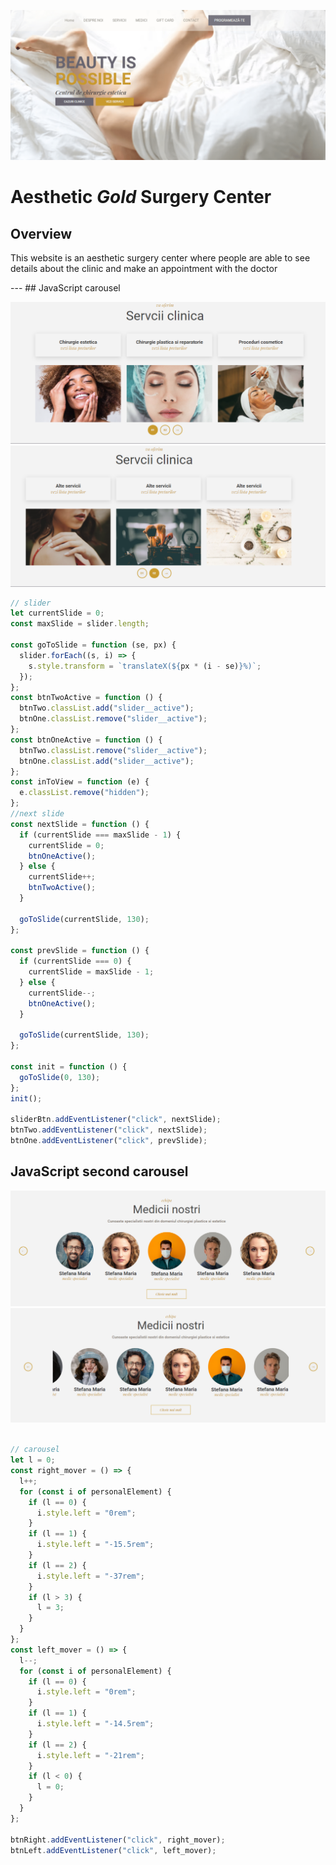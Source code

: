 ![Home page](./image/beauty-min.png)
# __Aesthetic _Gold_ Surgery Center__

## Overview
<p>This website is an aesthetic surgery center where people are able to see details about the clinic and make an appointment with the doctor</p>
---
## JavaScript carousel

![Home page](./image/carousel-1.png) ![Home page](./image/carousel-2.png)

```JavaScript
// slider
let currentSlide = 0;
const maxSlide = slider.length;

const goToSlide = function (se, px) {
  slider.forEach((s, i) => {
    s.style.transform = `translateX(${px * (i - se)}%)`;
  });
};
const btnTwoActive = function () {
  btnTwo.classList.add("slider__active");
  btnOne.classList.remove("slider__active");
};
const btnOneActive = function () {
  btnTwo.classList.remove("slider__active");
  btnOne.classList.add("slider__active");
};
const inToView = function (e) {
  e.classList.remove("hidden");
};
//next slide
const nextSlide = function () {
  if (currentSlide === maxSlide - 1) {
    currentSlide = 0;
    btnOneActive();
  } else {
    currentSlide++;
    btnTwoActive();
  }

  goToSlide(currentSlide, 130);
};

const prevSlide = function () {
  if (currentSlide === 0) {
    currentSlide = maxSlide - 1;
  } else {
    currentSlide--;
    btnOneActive();
  }

  goToSlide(currentSlide, 130);
};

const init = function () {
  goToSlide(0, 130);
};
init();

sliderBtn.addEventListener("click", nextSlide);
btnTwo.addEventListener("click", nextSlide);
btnOne.addEventListener("click", prevSlide);


```

## JavaScript second carousel

![Home page](./image/second-carousel-1.png) ![Home page](./image/second-carousel-2.png)

```JavaScript

// carousel
let l = 0;
const right_mover = () => {
  l++;
  for (const i of personalElement) {
    if (l == 0) {
      i.style.left = "0rem";
    }
    if (l == 1) {
      i.style.left = "-15.5rem";
    }
    if (l == 2) {
      i.style.left = "-37rem";
    }
    if (l > 3) {
      l = 3;
    }
  }
};
const left_mover = () => {
  l--;
  for (const i of personalElement) {
    if (l == 0) {
      i.style.left = "0rem";
    }
    if (l == 1) {
      i.style.left = "-14.5rem";
    }
    if (l == 2) {
      i.style.left = "-21rem";
    }
    if (l < 0) {
      l = 0;
    }
  }
};

btnRight.addEventListener("click", right_mover);
btnLeft.addEventListener("click", left_mover);
```